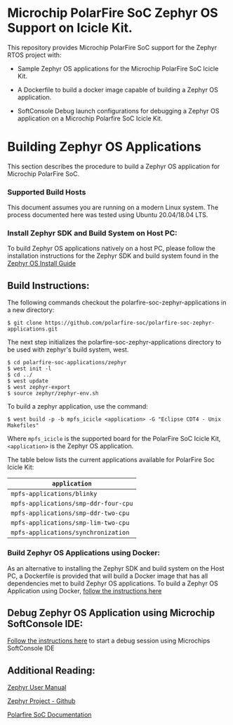 # Microchip PolarFire SoC Zephyr OS Support on Icicle Kit.
This repository provides Microchip PolarFire SoC support for the Zephyr RTOS project with:
- Sample Zephyr OS applications for the Microchip PolarFire SoC Icicle Kit.

- A Dockerfile to build a docker image capable of building a Zephyr OS application.

- SoftConsole Debug launch configurations for debugging a Zephyr OS application on a Microchip Polarfire SoC Icicle Kit.



# Building Zephyr OS Applications


This section describes the procedure to build a Zephyr OS application for Microchip PolarFire SoC.

### Supported Build Hosts
This document assumes you are running on a modern Linux system. The process documented here was tested using Ubuntu 20.04/18.04 LTS.
### Install Zephyr SDK and Build System on Host PC:

To build Zephyr OS applications natively on a host PC, please follow the installation instructions for the Zephyr SDK and build system found in the [Zephyr OS Install Guide](https://docs.zephyrproject.org/latest/getting_started/index.html)


## Build Instructions:
The following commands checkout the polarfire-soc-zephyr-applications in a new directory:
```
$ git clone https://github.com/polarfire-soc/polarfire-soc-zephyr-applications.git
```
The next step initializes the polarfire-soc-zephyr-applications directory to be used with zephyr's build system, west.
```
$ cd polarfire-soc-applications/zephyr
$ west init -l
$ cd ../
$ west update
$ west zephyr-export
$ source zephyr/zephyr-env.sh
```

To build a zephyr application, use the command:
```
$ west build -p -b mpfs_icicle <application> -G "Eclipse CDT4 - Unix Makefiles"
```

Where `mpfs_icicle` is the supported board for the PolarFire SoC Icicle Kit, `<application>` is the Zephyr OS application.

The table below lists the current applications available for PolarFire Soc Icicle Kit:

| `application` |
| --- |
| `mpfs-applications/blinky` |
| `mpfs-applications/smp-ddr-four-cpu` |
| `mpfs-applications/smp-ddr-two-cpu` |
| `mpfs-applications/smp-lim-two-cpu` |
| `mpfs-applications/synchronization` |


### Build Zephyr OS Applications using Docker:
As an alternative to installing the Zephyr SDK and build system on the Host PC, a Dockerfile is provided that will build a Docker image that has all dependencies met to build Zephyr OS applications. To build a Zephyr OS Application using Docker, [follow the instructions here](container-services/README.md)

## Debug Zephyr OS Application using Microchip SoftConsole IDE:
[Follow the instructions here](softconsole-launch-configs/README.md) to start a debug session using Microchips SoftConsole IDE


## Additional Reading:
[Zephyr User Manual](https://docs.zephyrproject.org/latest/)

[Zephyr Project - Github](https://github.com/zephyrproject-rtos/zephyr) 

[Polarfire SoC Documentation](https://github.com/polarfire-soc/polarfire-soc-documentation)    


